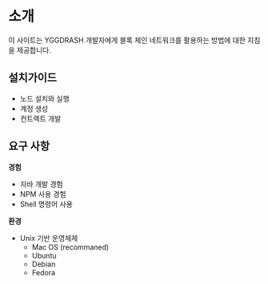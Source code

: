 # 소개

이 사이트는 YGGDRASH 개발자에게 블록 체인 네트워크를 활용하는 방법에 대한 지침을 제공합니다.

## 설치가이드

- 노드 설치와 실행
- 계정 생성
- 컨트랙트 개발

## 요구 사항

**경험**

- 자바 개발 경험
- NPM 사용 경험
- Shell 명령어 사용

**환경**

- Unix 기반 운영체제
    - Mac OS (recommaned)
    - Ubuntu
    - Debian
    - Fedora